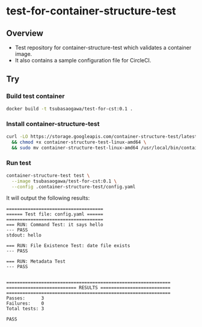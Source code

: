 # test-for-container-structure-test

## Overview

- Test repository for container-structure-test which validates a container image.
- It also contains a sample configuration file for CircleCI.

## Try

### Build test container

```bash
docker build -t tsubasaogawa/test-for-cst:0.1 .
```

### Install container-structure-test

```bash
curl -LO https://storage.googleapis.com/container-structure-test/latest/container-structure-test-linux-amd64 \
  && chmod +x container-structure-test-linux-amd64 \
  && sudo mv container-structure-test-linux-amd64 /usr/local/bin/container-structure-test
```

### Run test

```bash
container-structure-test test \
  --image tsubasaogawa/test-for-cst:0.1 \
  --config .container-structure-test/config.yaml
```

It will output the following results:

```
====================================
====== Test file: config.yaml ======
====================================
=== RUN: Command Test: it says hello
--- PASS
stdout: hello

=== RUN: File Existence Test: date file exists
--- PASS

=== RUN: Metadata Test
--- PASS


=============================================================
========================== RESULTS ==========================
=============================================================
Passes:      3
Failures:    0
Total tests: 3

PASS
```

